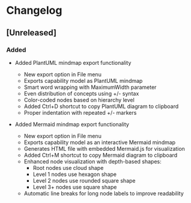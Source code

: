 # Changelog

## [Unreleased]

### Added
- Added PlantUML mindmap export functionality
  - New export option in File menu
  - Exports capability model as PlantUML mindmap
  - Smart word wrapping with MaximumWidth parameter
  - Even distribution of concepts using +/- syntax
  - Color-coded nodes based on hierarchy level
  - Added Ctrl+D shortcut to copy PlantUML diagram to clipboard
  - Proper indentation with repeated +/- markers

- Added Mermaid mindmap export functionality
  - New export option in File menu
  - Exports capability model as an interactive Mermaid mindmap
  - Generates HTML file with embedded Mermaid.js for visualization
  - Added Ctrl+M shortcut to copy Mermaid diagram to clipboard
  - Enhanced node visualization with depth-based shapes:
    - Root nodes use cloud shape
    - Level 1 nodes use hexagon shape
    - Level 2 nodes use rounded square shape
    - Level 3+ nodes use square shape
  - Automatic line breaks for long node labels to improve readability
